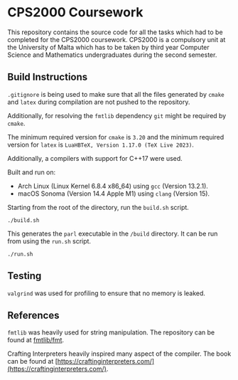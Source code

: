 # CPS2000 Coursework

This repository contains the source code for all the tasks which
had to be completed for the CPS2000 coursework. CPS2000 is a
compulsory unit at the University of Malta which has to be taken
by third year Computer Science and Mathematics undergraduates
during the second semester.


## Build Instructions

`.gitignore` is being used to make sure that all the files
generated by `cmake` and `latex` during compilation are not
pushed to the repository.

Additionally, for resolving the `fmtlib` dependency `git` might
be required by `cmake`.

The minimum required version for `cmake` is `3.20` and the
minimum required version for `latex` is `LuaHBTeX, Version
1.17.0 (TeX Live 2023)`.

Additionally, a compilers with support for C++17 were used.

Built and run on:

- Arch Linux (Linux Kernel 6.8.4 x86\_64) using `gcc` (Version
13.2.1).
- macOS Sonoma (Version 14.4 Apple M1) using `clang` (Version
15).

Starting from the root of the directory, run the `build.sh`
script.

```
./build.sh
```

This generates the `parl` executable in the `/build` directory.
It can be run from using the `run.sh` script.

```
./run.sh
```

## Testing

`valgrind` was used for profiling to ensure that no
memory is leaked.

## References

`fmtlib` was heavily used for string manipulation. The
repository can be found at
[fmtlib/fmt](https://github.com/fmtlib/fmt).

Crafting Interpreters heavily inspired many aspect of the
compiler. The book can be found at
[https://craftinginterpreters.com/](https://craftinginterpreters.com/).
